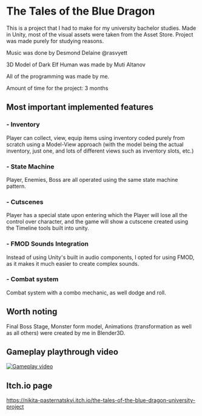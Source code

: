 # The Tales of the Blue Dragon

This is a project that I had to make for my university bachelor studies. 
Made in Unity, most of the visual assets were taken from the Asset Store. Project was made purely for studying reasons. 

Music was done by Desmond Delaine @rasvyett

3D Model of Dark Elf Human was made by Muti Altanov

All of the programming was made by me. 

Amount of time for the project: 3 months

## Most important implemented features
### - Inventory
Player can collect, view, equip items using inventory coded purely from scratch using a Model-View approach (with the model being the actual inventory, just one, and lots of different views such as inventory slots, etc.)
### - State Machine
Player, Enemies, Boss are all operated using the same state machine pattern.
### - Cutscenes
Player has a special state upon entering which the Player will lose all the control over character, and the game will show a cutscene created using the Timeline tools built into unity.
### - FMOD Sounds Integration
Instead of using Unity's built in audio components, I opted for using FMOD, as it makes it much easier to create complex sounds.
### - Combat system
Combat system with a combo mechanic, as well dodge and roll.


## Worth noting
Final Boss Stage, Monster form model, Animations (transformation as well as all others) were created by me in Blender3D.

## Gameplay playthrough video
[![Gameplay video](https://img.youtube.com/vi/sp9ANJfvDzU/0.jpg)]( https://youtu.be/sp9ANJfvDzU)
## Itch.io page
https://nikita-pasternatskyi.itch.io/the-tales-of-the-blue-dragon-university-project

